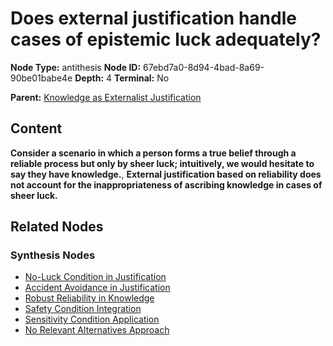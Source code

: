 # Does external justification handle cases of epistemic luck adequately?

**Node Type:** antithesis
**Node ID:** 67ebd7a0-8d94-4bad-8a69-90be01babe4e
**Depth:** 4
**Terminal:** No

**Parent:** [Knowledge as Externalist Justification](knowledge-as-externalist-justification-synthesis-eb6ebbed-f695-49c9-be08-48fece3a629b.md)

## Content

**Consider a scenario in which a person forms a true belief through a reliable process but only by sheer luck; intuitively, we would hesitate to say they have knowledge.**, **External justification based on reliability does not account for the inappropriateness of ascribing knowledge in cases of sheer luck.**

## Related Nodes

### Synthesis Nodes

- [No-Luck Condition in Justification](no-luck-condition-in-justification-synthesis-75312989-d218-4ac3-ba66-d2bfd886b1f7.md)
- [Accident Avoidance in Justification](accident-avoidance-in-justification-synthesis-adfbe8dc-f780-4f71-9655-8b851090f81f.md)
- [Robust Reliability in Knowledge](robust-reliability-in-knowledge-synthesis-e7f1cbf9-87d4-4f64-abb0-101675a415ed.md)
- [Safety Condition Integration](safety-condition-integration-synthesis-6954784e-5cb4-4d50-913b-f9a0e07ac4f1.md)
- [Sensitivity Condition Application](sensitivity-condition-application-synthesis-d8f203db-fccb-4e3a-8542-de765ebdfec7.md)
- [No Relevant Alternatives Approach](no-relevant-alternatives-approach-synthesis-29ab2406-e54e-4040-8523-1565015f608e.md)
